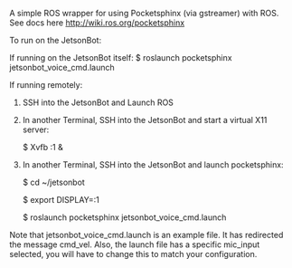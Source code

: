 A simple ROS wrapper for using Pocketsphinx (via gstreamer) with ROS. See docs here http://wiki.ros.org/pocketsphinx

To run on the JetsonBot:

If running on the JetsonBot itself:
$ roslaunch pocketsphinx jetsonbot_voice_cmd.launch

If running remotely:

1. SSH into the JetsonBot and Launch ROS

2. In another Terminal, SSH into the JetsonBot and start a virtual X11 server:
   
   $ Xvfb :1 &

3. In another Terminal, SSH into the JetsonBot and launch pocketsphinx:
  
   $ cd ~/jetsonbot
   
   $ export DISPLAY=:1
   
   $ roslaunch pocketsphinx jetsonbot_voice_cmd.launch

Note that jetsonbot_voice_cmd.launch is an example file. It has redirected the message cmd_vel. Also, the launch file has a specific mic_input selected, you will have to change this to match your configuration.
